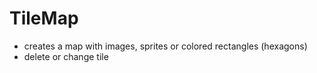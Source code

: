 # TileMap

- creates a map with images, sprites or colored rectangles (hexagons)
- delete or change tile

